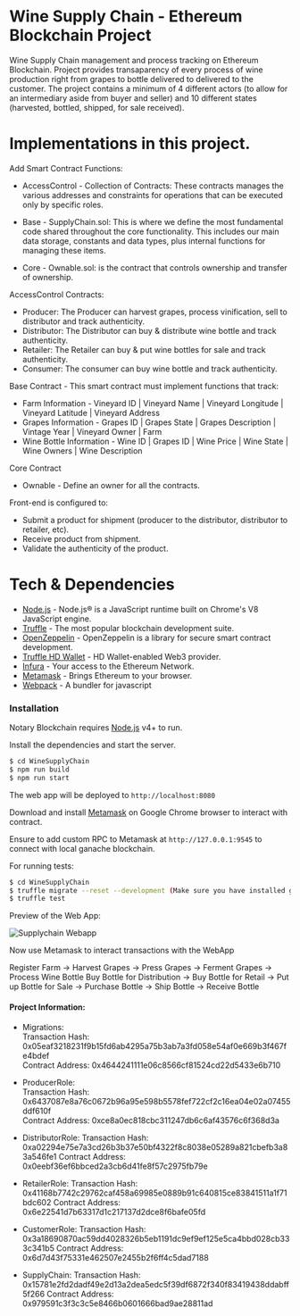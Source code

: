 # Wine Supply Chain - Ethereum Blockchain Project

Wine Supply Chain management and process tracking on Ethereum Blockchain. Project provides transaparency of every process of wine production right from grapes to bottle delivered to delivered to the customer. The project contains a minimum of 4 different actors (to allow for an intermediary aside from buyer and seller) and 10 different states (harvested, bottled, shipped, for sale received).

# Implementations in this project.

Add Smart Contract Functions: 

- AccessControl - Collection of Contracts: These contracts manages the various addresses and constraints for operations that can be executed only by specific roles.

- Base - SupplyChain.sol: This is where we define the most fundamental code shared throughout the core functionality. This includes our main data storage, constants and data types, plus internal functions for managing these items.

- Core - Ownable.sol: is the contract that controls ownership and transfer of ownership.

AccessControl Contracts:

- Producer: The Producer can harvest grapes, process vinification, sell to distributor and track authenticity.
- Distributor: The Distributor can buy & distribute wine bottle and track authenticity.
- Retailer: The Retailer can buy & put wine bottles for sale and track authenticity.
- Consumer: The consumer can buy wine bottle and track authenticity.

Base Contract - This smart contract must implement functions that track:

- Farm Information - Vineyard ID | Vineyard Name | Vineyard Longitude | Vineyard Latitude | Vineyard Address
- Grapes Information - Grapes ID | Grapes State | Grapes Description | Vintage Year | Vineyard Owner | Farm
- Wine Bottle Information - Wine ID | Grapes ID | Wine Price | Wine State | Wine Owners | Wine Description

Core Contract

- Ownable - Define an owner for all the contracts.

Front-end is configured to:

- Submit a product for shipment (producer to the distributor, distributor to retailer, etc).
- Receive product from shipment.
- Validate the authenticity of the product.

# Tech & Dependencies

* [Node.js] - Node.js® is a JavaScript runtime built on Chrome's V8 JavaScript engine.
* [Truffle] - The most popular blockchain development suite.
* [OpenZeppelin] - OpenZeppelin is a library for secure smart contract development.
* [Truffle HD Wallet] - HD Wallet-enabled Web3 provider. 
* [Infura] - Your access to the Ethereum Network.
* [Metamask] - Brings Ethereum to your browser.
* [Webpack] - A bundler for javascript

### Installation

Notary Blockchain requires [Node.js](https://nodejs.org/) v4+ to run.

Install the dependencies and start the server.

```sh
$ cd WineSupplyChain
$ npm run build
$ npm run start
```
The web app will be deployed to ```http://localhost:8080```

Download and install [Metamask] on Google Chrome browser to interact with contract.

Ensure to add custom RPC to Metamask at ```http://127.0.0.1:9545``` to connect with local ganache blockchain.

For running tests: 

```sh
$ cd WineSupplyChain
$ truffle migrate --reset --development (Make sure you have installed ganache-cli)
$ truffle test
```


Preview of the Web App:

![Supplychain Webapp](https://i.imgur.com/VwVpSwj.png/)

Now use Metamask to interact transactions with the WebApp

Register Farm -> Harvest Grapes -> Press Grapes -> Ferment Grapes -> Process Wine Bottle
Buy Bottle for Distribution -> Buy Bottle for Retail -> Put up Bottle for Sale -> Purchase Bottle -> Ship Bottle -> Receive Bottle


#### Project Information:

 - Migrations:  
 Transaction Hash: 0x05eaf3218231f9b15fd6ab4295a75b3ab7a3fd058e54af0e669b3f467fe4bdef  
 Contract Address: 0x4644241111e06c8566cf81524cd22d5433e6b710 
 
 - ProducerRole:  
 Transaction Hash: 0x6437087e8a76c0672b96a95e598b5578fef722cf2c16ea04e02a07455ddf610f  
 Contract Address: 0xce8a0ec818cbc311247db6c6af43576c6f368d3a  
 
 - DistributorRole:
 Transaction Hash: 0xa02294e75e7a3cd26b3b37e50bf4322f8c8038e05289a821cbefb3a83a546fe1
 Contract Address: 0x0eebf36ef6bbced2a3cb6d41fe8f57c2975fb79e
 
 - RetailerRole:
 Transaction Hash: 0x41168b7742c29762caf458a69985e0889b91c640815ce83841511a1f71bdc602
 Contract Address: 0x6e22541d7b63317d1c217137d2dce8f6bafe05fd
 
 - CustomerRole:
 Transaction Hash: 0x3a18690870ac59dd4028326b5eb1191dc9ef9ef125e5ca4bbd028cb333c341b5
 Contract Address: 0x6d7d43f75331e462507e2455b2f6ff4c5dad7188
 
 - SupplyChain: 
 Transaction Hash: 0x15781e2fd2dadf49e2d13a2dea5edc5f39df6872f340f83419438ddabff5f266
 Contract Address: 0x979591c3f3c3c5e8466b0601666bad9ae28811ad


   [Truffle]: <https://github.com/trufflesuite/truffle>
   [OpenZeppelin]: <https://github.com/OpenZeppelin/openzeppelin-solidity>
   [Truffle HD Wallet]: <https://github.com/trufflesuite/truffle-hdwallet-provider>
   [Infura]: <https://infura.io/>
   [Metamask]: <https://metamask.io/>
   [node.js]: <http://nodejs.org>
   [Webpack]: <https://github.com/webpack/webpack>



